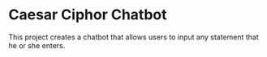 # Caesar Ciphor Chatbot
This project creates a chatbot that allows users to input any statement that he or she enters.
